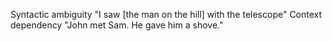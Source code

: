 Syntactic ambiguity
"I saw [the man on the hill] with the telescope"
Context dependency
"John met Sam.  He gave him a shove."
